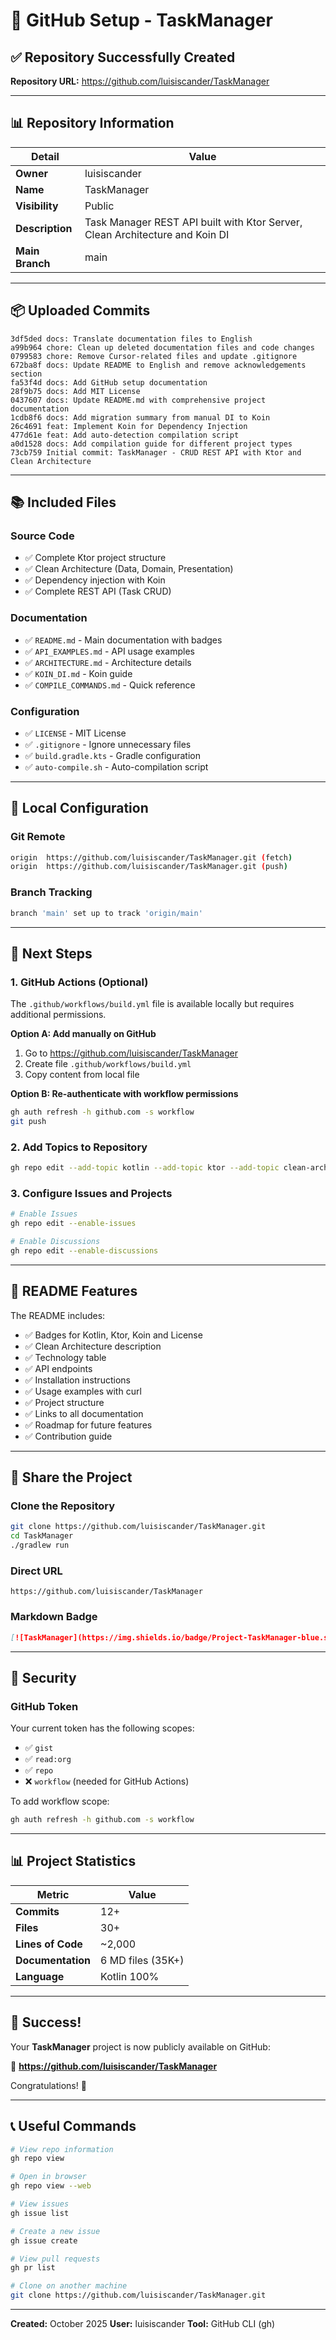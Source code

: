 # 🚀 GitHub Setup - TaskManager

## ✅ Repository Successfully Created

**Repository URL:** https://github.com/luisiscander/TaskManager

---

## 📊 Repository Information

| Detail | Value |
|--------|-------|
| **Owner** | luisiscander |
| **Name** | TaskManager |
| **Visibility** | Public |
| **Description** | Task Manager REST API built with Ktor Server, Clean Architecture and Koin DI |
| **Main Branch** | main |

---

## 📦 Uploaded Commits

```
3df5ded docs: Translate documentation files to English
a99b964 chore: Clean up deleted documentation files and code changes
0799583 chore: Remove Cursor-related files and update .gitignore
672ba8f docs: Update README to English and remove acknowledgements section
fa53f4d docs: Add GitHub setup documentation
28f9b75 docs: Add MIT License
0437607 docs: Update README.md with comprehensive project documentation
1cdb8f6 docs: Add migration summary from manual DI to Koin
26c4691 feat: Implement Koin for Dependency Injection
477d61e feat: Add auto-detection compilation script
a0d1528 docs: Add compilation guide for different project types
73cb759 Initial commit: TaskManager - CRUD REST API with Ktor and Clean Architecture
```

---

## 📚 Included Files

### Source Code
- ✅ Complete Ktor project structure
- ✅ Clean Architecture (Data, Domain, Presentation)
- ✅ Dependency injection with Koin
- ✅ Complete REST API (Task CRUD)

### Documentation
- ✅ `README.md` - Main documentation with badges
- ✅ `API_EXAMPLES.md` - API usage examples
- ✅ `ARCHITECTURE.md` - Architecture details
- ✅ `KOIN_DI.md` - Koin guide
- ✅ `COMPILE_COMMANDS.md` - Quick reference

### Configuration
- ✅ `LICENSE` - MIT License
- ✅ `.gitignore` - Ignore unnecessary files
- ✅ `build.gradle.kts` - Gradle configuration
- ✅ `auto-compile.sh` - Auto-compilation script

---

## 🔧 Local Configuration

### Git Remote
```bash
origin  https://github.com/luisiscander/TaskManager.git (fetch)
origin  https://github.com/luisiscander/TaskManager.git (push)
```

### Branch Tracking
```bash
branch 'main' set up to track 'origin/main'
```

---

## 🎯 Next Steps

### 1. GitHub Actions (Optional)

The `.github/workflows/build.yml` file is available locally but requires additional permissions.

**Option A: Add manually on GitHub**
1. Go to https://github.com/luisiscander/TaskManager
2. Create file `.github/workflows/build.yml`
3. Copy content from local file

**Option B: Re-authenticate with workflow permissions**
```bash
gh auth refresh -h github.com -s workflow
git push
```

### 2. Add Topics to Repository
```bash
gh repo edit --add-topic kotlin --add-topic ktor --add-topic clean-architecture --add-topic koin --add-topic rest-api
```

### 3. Configure Issues and Projects
```bash
# Enable Issues
gh repo edit --enable-issues

# Enable Discussions
gh repo edit --enable-discussions
```

---

## 🌟 README Features

The README includes:
- ✅ Badges for Kotlin, Ktor, Koin and License
- ✅ Clean Architecture description
- ✅ Technology table
- ✅ API endpoints
- ✅ Installation instructions
- ✅ Usage examples with curl
- ✅ Project structure
- ✅ Links to all documentation
- ✅ Roadmap for future features
- ✅ Contribution guide

---

## 📱 Share the Project

### Clone the Repository
```bash
git clone https://github.com/luisiscander/TaskManager.git
cd TaskManager
./gradlew run
```

### Direct URL
```
https://github.com/luisiscander/TaskManager
```

### Markdown Badge
```markdown
[![TaskManager](https://img.shields.io/badge/Project-TaskManager-blue.svg)](https://github.com/luisiscander/TaskManager)
```

---

## 🔐 Security

### GitHub Token
Your current token has the following scopes:
- ✅ `gist`
- ✅ `read:org`
- ✅ `repo`
- ❌ `workflow` (needed for GitHub Actions)

To add workflow scope:
```bash
gh auth refresh -h github.com -s workflow
```

---

## 📊 Project Statistics

| Metric | Value |
|--------|-------|
| **Commits** | 12+ |
| **Files** | 30+ |
| **Lines of Code** | ~2,000 |
| **Documentation** | 6 MD files (35K+) |
| **Language** | Kotlin 100% |

---

## 🎉 Success!

Your **TaskManager** project is now publicly available on GitHub:

🔗 **https://github.com/luisiscander/TaskManager**

Congratulations! 🎊

---

## 📞 Useful Commands

```bash
# View repo information
gh repo view

# Open in browser
gh repo view --web

# View issues
gh issue list

# Create a new issue
gh issue create

# View pull requests
gh pr list

# Clone on another machine
git clone https://github.com/luisiscander/TaskManager.git
```

---

**Created:** October 2025
**User:** luisiscander
**Tool:** GitHub CLI (gh)
